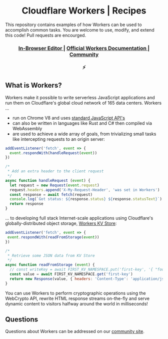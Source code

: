 <h1 align="center">Cloudflare Workers | Recipes</h1>

This repository contains examples of how Workers can be used to accomplish common tasks. You are welcome to use, modify, and extend this code! Pull requests are encourged.
  

<div align="center">
   <h3 align="center">
      <a href="https://cloudflareworkers.com/">
         In-Browser Editor
      </a>
      <span> | </span>
      <a href="https://developers.cloudflare.com/workers">
         Official Workers Documentation
      </a>
      <span> | </span>
      <a href="https://community.cloudflare.com/tags/workers">
         Community
      </a>
     <br/>
     <br/>
     ⚡️
   </h3>
  
</div>
  
  

## What is Workers?

Workers make it possible to write serverless JavaScript applications and run them on Cloudflare's global cloud network of 165 data centers. Workers ...
* run on Chrome V8 and uses [standard JavaScript API's](https://developers.cloudflare.com/workers/reference/)
* can also be written in languages like Rust and C# then compiled via WebAssembly
* are used to achieve a wide array of goals, from trivializing small tasks like intercepting requests to an origin server:
```js
addEventListener('fetch', event => {
  event.respondWith(handleRequest(event))
})

/*
 * Add an extra header to the client request
 */
async function handleRequest (event) {
  let request = new Request(event.request)
  request.headers.append('X-My-Request-Header', 'was set in Workers')
  const response = await fetch(request)
  console.log(`Got status: ${response.status} ${response.statusText}`)
  return response
}
```
... to developing full stack Internet-scale applications using Cloudflare's globally-distributed object storage, [Workers KV Store](https://developers.cloudflare.com/workers/kv/):
```js
addEventListener('fetch', event => {
 event.respondWith(readFromStorage(event))
})

/* 
 * Retrieve some JSON data from KV Store 
 */
async function readFromStorage (event) {
  // const writeKey = await FIRST_KV_NAMESPACE.put('first-key', '{ "foo": "bar" }')
  const value = await FIRST_KV_NAMESPACE.get('first-key')
  return new Response(value, { headers: 'Content-Type': 'application/json' })
}
```

You  can use Workers to perform cryptographic operations using the WebCrypto API, rewrite HTML response streams on-the-fly and serve dynamic content to visitors halfway around the world in milliseconds!

## Questions
Questions about Workers can be addressed on our [community site](https://community.cloudflare.com/tags/workers).
